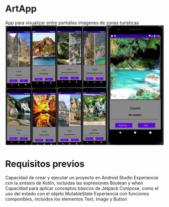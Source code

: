 # ArtApp
App para visualizar entre pantallas imágenes de zonas turísticas
![This is an image](https://github.com/aplprogramacion/ArtApp/blob/master/ArtApp.png)

# Requisitos previos
Capacidad de crear y ejecutar un proyecto en Android Studio
Experiencia con la sintaxis de Kotlin, incluidas las expresiones Boolean y when
Capacidad para aplicar conceptos básicos de Jetpack Compose, como el uso del estado con el objeto MutableState
Experiencia con funciones componibles, incluidos los elementos Text, Image y Button
